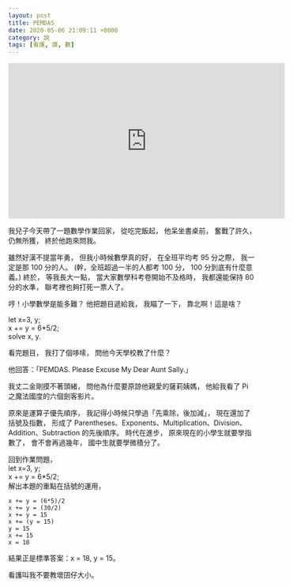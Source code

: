 ```yaml
---
layout: post
title: PEMDAS
date: 2020-05-06 21:09:11 +0000
category: 說
tags: [看護, 課, 數]
---
```


<iframe width="560" height="315" src="https://www.youtube.com/embed/H6syI3xiBBg" frameborder="0" allow="accelerometer; autoplay; encrypted-media; gyroscope; picture-in-picture" allowfullscreen></iframe>


我兒子今天帶了一題數學作業回家，
從吃完飯起，
他呆坐書桌前，
奮戰了許久，
仍無所獲，
終於他跑來問我。

<!--more-->

雖然好漢不提當年勇，
但我小時候數學真的好，
在全班平均考 95 分之際，
我一定是那 100 分的人。
(幹，全班超過一半的人都考 100 分，
100 分到底有什麼意義。)
終於，
等我長大一點，
當大家數學科考卷開始不及格時，
我都還能保持 80 分的水準，
聯考裡也夠打死一票人了。

哼！小學數學是能多難？
他把題目遞給我，
我瞄了一下，
靠北啊！這是啥？


let x=3, y; <br />
x += y = 6*5/2; <br />
solve x, y.


看完題目，
我打了個哆嗦，
問他今天學校教了什麼？

他回答：「PEMDAS. Please Excuse My Dear Aunt Sally.」

我丈二金剛摸不著頭緒，
問他為什麼要原諒他親愛的薩莉姨媽，
他給我看了 Pi 之魔法國度的六個劍客影片。

原來是運算子優先順序，
我記得小時候只學過「先乘除，後加減」，
現在還加了括號及指數，
形成了 Parentheses、Exponents、Multiplication、Division、Addition、Subtraction 的先後順序。
時代在進步，
原來現在的小學生就要學指數了，
會不會再過幾年，
國中生就要學微積分了。

回到作業問題，<br />
let x=3, y; <br />
x += y = 6*5/2; <br /> 
解出本題的重點在括號的運用，
```
x += y = (6*5)/2
x += y = (30/2)
x += y = 15
x += (y = 15)
y = 15
x += 15
x = 18
```
結果正是標準答案：x = 18, y = 15。

看護叫我不要教壞囝仔大小。
